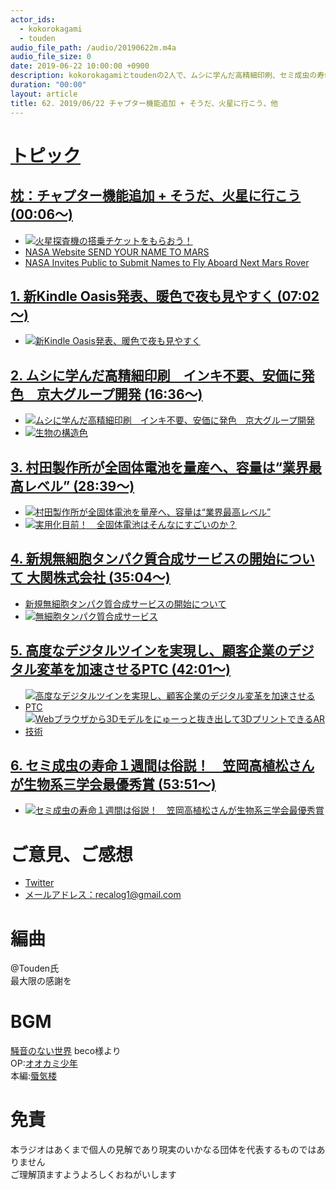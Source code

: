 ```yaml
---
actor_ids:
  - kokorokagami
  - touden
audio_file_path: /audio/20190622m.m4a
audio_file_size: 0
date: 2019-06-22 10:00:00 +0900
description: kokorokagamiとtoudenの2人で、ムシに学んだ高精細印刷、セミ成虫の寿命１週間は俗説　などについて話しました。
duration: "00:00"
layout: article
title: 62. 2019/06/22 チャプター機能追加 + そうだ、火星に行こう、他
---
```

# <u>トピック</u>

## <u>枕：チャプター機能追加 + そうだ、火星に行こう(00:06～)</u>

- [![火星探査機の搭乗チケットをもらおう！](https://rpr.c.yimg.jp/im_siggLVQ8j_HXgzXNAlVXif_YEw---x800-n1/amd/20190523-00126991-roupeiro-000-2-view.jpg)](https://news.yahoo.co.jp/byline/akiyamaayano/20190523-00126991/)
- [NASA Website SEND YOUR NAME TO MARS](https://mars.nasa.gov/participate/send-your-name/mars2020)
- [NASA Invites Public to Submit Names to Fly Aboard Next Mars Rover](https://www.prnewswire.com/news-releases/nasa-invites-public-to-submit-names-to-fly-aboard-next-mars-rover-300854542.html)

## <u>1. 新Kindle Oasis発表、暖色で夜も見やすく (07:02～)</u>

- [![新Kindle Oasis発表、暖色で夜も見やすく](https://o.aolcdn.com/images/dims?resize=2000%2C2000%2Cshrink&image_uri=https%3A%2F%2Fs.yimg.com%2Fos%2Fcreatr-uploaded-images%2F2019-06%2F0ba7bcd0-9297-11e9-ae97-9cc8bc3f8b10&client=a1acac3e1b3290917d92&signature=99c896583da607480d978ac764286b127fdd94c5)](https://japanese.engadget.com/2019/06/19/kindle-oasis-e-ink/)

## <u>2. ムシに学んだ高精細印刷　インキ不要、安価に発色　京大グループ開発 (16:36～)</u>

- [![ムシに学んだ高精細印刷　インキ不要、安価に発色　京大グループ開発](https://cdn.mainichi.jp/vol1/2019/06/19/20190619k0000m040338000p/0c6.jpg?1)](https://mainichi.jp/articles/20190619/k00/00m/040/343000c)
- [![生物の構造色](http://www.yoshioka-lab.com/imag/structures.jpg)](http://www.yoshioka-lab.com/research/rsindex.htm)

## <u>3. 村田製作所が全固体電池を量産へ、容量は“業界最高レベル”  (28:39～)</u>

- [![村田製作所が全固体電池を量産へ、容量は“業界最高レベル”](https://c01.newswitch.jp/cover?url=http%3A%2F%2Fnewswitch.jp%2Fimg%2Fupload%2FphpipaVSl_5d08a6c3c14e0.jpg)](https://newswitch.jp/p/18091)
- [![実用化目前！　全固体電池はそんなにすごいのか？](https://cdn-business.nikkei.com/atcl/seminar/19/00113/00005/p2.jpg?__scale=w:500,h:178&_sh=02c0f10e80)](https://business.nikkei.com/atcl/seminar/19/00113/00005/)

## <u>4. 新規無細胞タンパク質合成サービスの開始について 大関株式会社 (35:04～)</u>

- [新規無細胞タンパク質合成サービスの開始について](https://www.ozeki.co.jp/newsre/news20190619.html)
- [![無細胞タンパク質合成サービス](https://www.ozeki.co.jp/food_bio/imgs/protein/protein01_01.jpg)](https://www.ozeki.co.jp/food_bio/protein.html)

## <u>5. 高度なデジタルツインを実現し、顧客企業のデジタル変革を加速させるPTC (42:01～)</u>

- [![高度なデジタルツインを実現し、顧客企業のデジタル変革を加速させるPTC](https://image.itmedia.co.jp/mn/articles/1906/13/ay4328_ptcjim1906_fig02_w590.jpg)](https://monoist.atmarkit.co.jp/mn/articles/1906/13/news031.html)
- [![Webブラウザから3Dモデルをにゅーっと抜き出して3DプリントできるAR技術](https://image.itmedia.co.jp/mn/articles/1906/19/ay4328_AIR_ptc1906_fig01_w590.jpg)](https://monoist.atmarkit.co.jp/mn/articles/1906/19/news043.html)

## <u>6. セミ成虫の寿命１週間は俗説！　笠岡高植松さんが生物系三学会最優秀賞 (53:51～)</u>

- [![セミ成虫の寿命１週間は俗説！　笠岡高植松さんが生物系三学会最優秀賞](https://static.sanyonews.jp/image/article/786x590/a/d/a/4/ada46c2dde06f10762ebac3c35a741a8_1.jpg)](https://www.sanyonews.jp/article/909869)

# ご意見、ご感想
- [Twitter](https://twitter.com/recalog1)
- [メールアドレス：recalog1@gmail.com](recalog1@gmail.com)

# 編曲

@Touden氏  
最大限の感謝を  

# BGM

[騒音のない世界](http://noiselessworld.net/) beco様より  
OP:[オオカミ少年](https://soundcloud.com/baron1_3/wolfboy)  
本編:[蜃気楼](https://soundcloud.com/baron1_3/shinkirou)  

# 免責

本ラジオはあくまで個人の見解であり現実のいかなる団体を代表するものではありません  
ご理解頂ますようよろしくおねがいします  